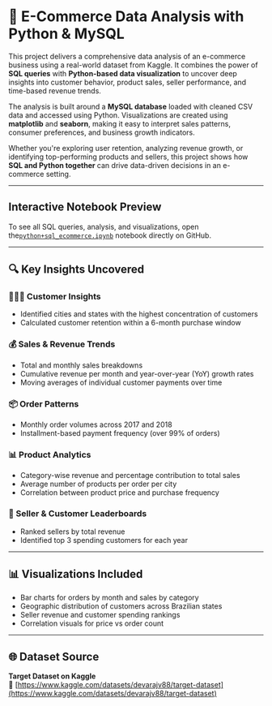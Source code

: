 # 🛒 E-Commerce Data Analysis with Python & MySQL

This project delivers a comprehensive data analysis of an e-commerce business using a real-world dataset from Kaggle. It combines the power of **SQL queries** with **Python-based data visualization** to uncover deep insights into customer behavior, product sales, seller performance, and time-based revenue trends.

The analysis is built around a **MySQL database** loaded with cleaned CSV data and accessed using Python. Visualizations are created using **matplotlib** and **seaborn**, making it easy to interpret sales patterns, consumer preferences, and business growth indicators.

Whether you're exploring user retention, analyzing revenue growth, or identifying top-performing products and sellers, this project shows how **SQL and Python together** can drive data-driven decisions in an e-commerce setting.

---

## Interactive Notebook Preview

To see all SQL queries, analysis, and visualizations, open the[`python+sql_ecommerce.ipynb`](./python+sql_ecommerce.ipynb) notebook directly on GitHub.

---

## 🔍 Key Insights Uncovered

### 🧑‍🤝‍🧑 Customer Insights
- Identified cities and states with the highest concentration of customers  
- Calculated customer retention within a 6-month purchase window  

### 💰 Sales & Revenue Trends
- Total and monthly sales breakdowns  
- Cumulative revenue per month and year-over-year (YoY) growth rates  
- Moving averages of individual customer payments over time  

### 📦 Order Patterns
- Monthly order volumes across 2017 and 2018  
- Installment-based payment frequency (over 99% of orders)  

### 📊 Product Analytics
- Category-wise revenue and percentage contribution to total sales  
- Average number of products per order per city  
- Correlation between product price and purchase frequency  

### 🏬 Seller & Customer Leaderboards
- Ranked sellers by total revenue  
- Identified top 3 spending customers for each year  

---

## 📊 Visualizations Included

- Bar charts for orders by month and sales by category  
- Geographic distribution of customers across Brazilian states  
- Seller revenue and customer spending rankings  
- Correlation visuals for price vs order count  

---

## 🌐 Dataset Source

**Target Dataset on Kaggle**  
📎 [https://www.kaggle.com/datasets/devarajv88/target-dataset](https://www.kaggle.com/datasets/devarajv88/target-dataset)


